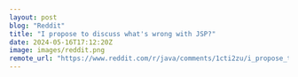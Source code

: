 ```yaml
---
layout: post
blog: "Reddit"
title: "I propose to discuss what's wrong with JSP?"
date: 2024-05-16T17:12:20Z
image: images/reddit.png
remote_url: "https://www.reddit.com/r/java/comments/1cti2zu/i_propose_to_discuss_whats_wrong_with_jsp/"
---
```

